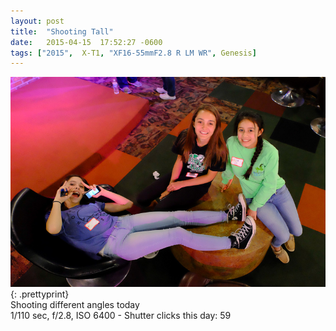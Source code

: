 ```yaml
---
layout: post
title:  "Shooting Tall"
date:   2015-04-15  17:52:27 -0600
tags: ["2015",  X-T1, "XF16-55mmF2.8 R LM WR", Genesis]
---
```

![:title](/images/2015/2015_0415_DSCF3691.jpg)
{: .prettyprint}  
Shooting different angles today  
1/110 sec, f/2.8, ISO 6400 - Shutter clicks this day: 59